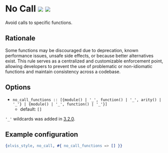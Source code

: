 # No Call [![](https://img.shields.io/badge/since-0.4.0-blue)](https://github.com/inaka/elvis_core/releases/tag/0.4.0) ![](https://img.shields.io/badge/BEAM-yes-orange)

Avoid calls to specific functions.

## Rationale

Some functions may be discouraged due to deprecation, known performance issues, unsafe side
effects, or because better alternatives exist. This rule serves as a centralized and customizable
enforcement point, allowing developers to prevent the use of problematic or non-idiomatic functions
and maintain consistency across a codebase.

## Options

- `no_call_functions :: [{module() | '_', function() | '_', arity() | '_'} |
  {module() | '_', function() | '_'}]`
  - default: `[]`

`'_'` wildcards was added in [3.2.0](https://github.com/inaka/elvis_core/releases/tag/3.2.0).

## Example configuration

```erlang
{elvis_style, no_call, #{ no_call_functions => [] }}
```

